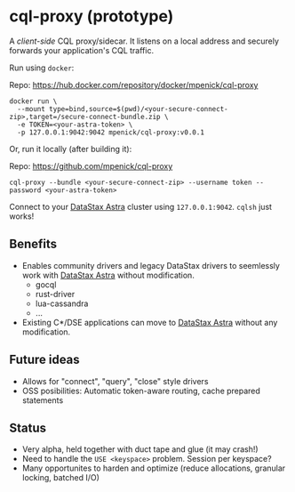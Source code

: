 # cql-proxy (prototype)

A *client-side*  CQL proxy/sidecar. It listens on a local address and securely forwards your application's CQL traffic.

Run using `docker`:

Repo: https://hub.docker.com/repository/docker/mpenick/cql-proxy

```
docker run \
  --mount type=bind,source=$(pwd)/<your-secure-connect-zip>,target=/secure-connect-bundle.zip \
  -e TOKEN=<your-astra-token> \
  -p 127.0.0.1:9042:9042 mpenick/cql-proxy:v0.0.1
```

Or, run it locally (after building it):

Repo: https://github.com/mpenick/cql-proxy

```
cql-proxy --bundle <your-secure-connect-zip> --username token --password <your-astra-token>
```

Connect to your [DataStax Astra][astra] cluster using `127.0.0.1:9042`. `cqlsh` just works!

## Benefits

* Enables community drivers and legacy DataStax drivers to seemlessly work with [DataStax Astra][astra] without modification.
  * gocql
  * rust-driver
  * lua-cassandra
  * ...
* Existing C*/DSE applications can move to [DataStax Astra][astra] without any modification.

## Future ideas
  
* Allows for "connect", "query", "close" style drivers
* OSS posibilities: Automatic token-aware routing, cache prepared statements
  
## Status

* Very alpha, held together with duct tape and glue (it may crash!)
* Need to handle the `USE <keyspace>` problem. Session per keyspace?
* Many opportunites to harden and optimize (reduce allocations, granular locking, batched I/O)

[astra]: https://astra.datastax.com/
